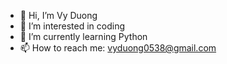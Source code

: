 - 👋 Hi, I’m Vy Duong
- 👀 I’m interested in coding
- 🌱 I’m currently learning Python
- 📫 How to reach me: vyduong0538@gmail.com

<!---
vyduong0538/vyduong0538 is a ✨ special ✨ repository because its `README.md` (this file) appears on your GitHub profile.
You can click the Preview link to take a look at your changes.
--->
